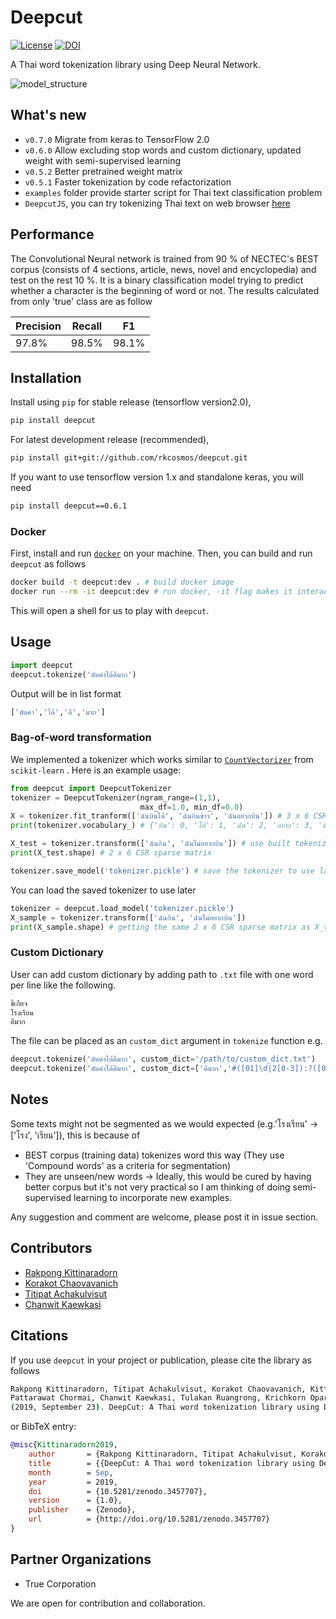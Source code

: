 # Deepcut

[![License](https://img.shields.io/badge/license-MIT-blue.svg?style=flat)](https://github.com/rkcosmos/deepcut/blob/master/LICENSE) [![DOI](https://zenodo.org/badge/95091660.svg)](https://zenodo.org/badge/latestdoi/95091660)

A Thai word tokenization library using Deep Neural Network.

![model_structure](https://user-images.githubusercontent.com/1214890/58486992-14c1d880-8191-11e9-9122-8385750e06bd.png)

## What's new

- `v0.7.0` Migrate from keras to TensorFlow 2.0
- `v0.6.0` Allow excluding stop words and custom dictionary, updated weight with semi-supervised learning
- `v0.5.2` Better pretrained weight matrix
- `v0.5.1` Faster tokenization by code refactorization
- `examples` folder provide starter script for Thai text classification problem
- `DeepcutJS`, you can try tokenizing Thai text on web browser [here](https://rkcosmos.github.io/deepcut/)

## Performance

The Convolutional Neural network is trained from 90 % of NECTEC's BEST corpus (consists of 4 sections, article, news, novel and encyclopedia) and test on the rest 10 %. It is a binary classification model trying to predict whether a character is the beginning of word or not. The results calculated from only 'true' class are as follow

| Precision | Recall | F1    |
| --------- | ------ | ----- |
| 97.8%     | 98.5%  | 98.1% |

## Installation

Install using `pip` for stable release (tensorflow version2.0),

```bash
pip install deepcut
```

For latest development release (recommended),

```bash
pip install git+git://github.com/rkcosmos/deepcut.git
```

If you want to use tensorflow version 1.x and standalone keras, you will need

```bash
pip install deepcut==0.6.1
```

### Docker

First, install and run [`docker`](https://www.docker.com/get-started) on your machine. Then, you can build and run `deepcut` as follows

```bash
docker build -t deepcut:dev . # build docker image
docker run --rm -it deepcut:dev # run docker, -it flag makes it interactive, --rm for clean up the container and remove file system
```

This will open a shell for us to play with `deepcut`.

## Usage

```python
import deepcut
deepcut.tokenize('ตัดคำได้ดีมาก')
```

Output will be in list format

```bash
['ตัดคำ','ได้','ดี','มาก']
```

### Bag-of-word transformation

We implemented a tokenizer which works similar to [`CountVectorizer`](http://scikit-learn.org/stable/modules/generated/sklearn.feature_extraction.text.CountVectorizer.html) from `scikit-learn` . Here is an example usage:

```python
from deepcut import DeepcutTokenizer
tokenizer = DeepcutTokenizer(ngram_range=(1,1),
                             max_df=1.0, min_df=0.0)
X = tokenizer.fit_tranform(['ฉันบินได้', 'ฉันกินข้าว', 'ฉันอยากบิน']) # 3 x 6 CSR sparse matrix
print(tokenizer.vocabulary_) # {'บิน': 0, 'ได้': 1, 'ฉัน': 2, 'อยาก': 3, 'ข้าว': 4, 'กิน': 5}, column index of sparse matrix

X_test = tokenizer.transform(['ฉันกิน', 'ฉันไม่อยากบิน']) # use built tokenizer vobalurary to transform new text
print(X_test.shape) # 2 x 6 CSR sparse matrix

tokenizer.save_model('tokenizer.pickle') # save the tokenizer to use later
```

You can load the saved tokenizer to use later

```python
tokenizer = deepcut.load_model('tokenizer.pickle')
X_sample = tokenizer.transform(['ฉันกิน', 'ฉันไม่อยากบิน'])
print(X_sample.shape) # getting the same 2 x 6 CSR sparse matrix as X_test
```

### Custom Dictionary

User can add custom dictionary by adding path to `.txt` file with one word per line like the following.

```bash
ขี้เกียจ
โรงเรียน
ดีมาก
```

The file can be placed as an `custom_dict` argument in `tokenize` function e.g.

```python
deepcut.tokenize('ตัดคำได้ดีมาก', custom_dict='/path/to/custom_dict.txt')
deepcut.tokenize('ตัดคำได้ดีมาก', custom_dict=['ดีมาก','#([01]\d|2[0-3]):?([0-5]\d)']) # alternatively, you can provide a list of custom dictionary and regular expression with '#' in front
```

## Notes

Some texts might not be segmented as we would expected (e.g.'โรงเรียน' -> ['โรง', 'เรียน']), this is because of

- BEST corpus (training data) tokenizes word this way (They use 'Compound words' as a criteria for segmentation)
- They are unseen/new words -> Ideally, this would be cured by having better corpus but it's not very practical so I am thinking of doing semi-supervised learning to incorporate new examples.

Any suggestion and comment are welcome, please post it in issue section.

## Contributors

- [Rakpong Kittinaradorn](https://github.com/rkcosmos)
- [Korakot Chaovavanich](https://github.com/korakot)
- [Titipat Achakulvisut](https://github.com/titipata)
- [Chanwit Kaewkasi](https://github.com/chanwit)

## Citations

If you use `deepcut` in your project or publication, please cite the library as follows

```bash
Rakpong Kittinaradorn, Titipat Achakulvisut, Korakot Chaovavanich, Kittinan Srithaworn,
Pattarawat Chormai, Chanwit Kaewkasi, Tulakan Ruangrong, Krichkorn Oparad.
(2019, September 23). DeepCut: A Thai word tokenization library using Deep Neural Network. Zenodo. http://doi.org/10.5281/zenodo.3457707
```

or BibTeX entry:

```bib
@misc{Kittinaradorn2019,
    author       = {Rakpong Kittinaradorn, Titipat Achakulvisut, Korakot Chaovavanich, Kittinan Srithaworn, Pattarawat Chormai, Chanwit Kaewkasi, Tulakan Ruangrong, Krichkorn Oparad},
    title        = {{DeepCut: A Thai word tokenization library using Deep Neural Network}},
    month        = Sep,
    year         = 2019,
    doi          = {10.5281/zenodo.3457707},
    version      = {1.0},
    publisher    = {Zenodo},
    url          = {http://doi.org/10.5281/zenodo.3457707}
}
```

## Partner Organizations

- True Corporation

We are open for contribution and collaboration.
